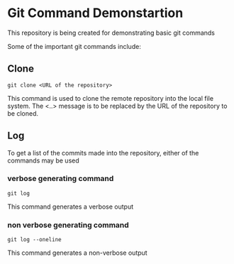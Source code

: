 
# Git Command Demonstartion
This repository is being created for demonstrating basic git commands

Some of the important git commands include:
## Clone
```
git clone <URL of the repository>
```
This command is used to clone the remote repository into the local file system. The <..> message is to be replaced by the URL of the repository to be cloned.

## Log
To get a list of the commits made into the repository, either of the commands may be used
 
 ### verbose generating command
 
 ```
 git log
 ```
 This command generates a verbose output
 
 ### non verbose generating command
 
 ```
 git log --oneline
 ```
 This command generates a non-verbose output
